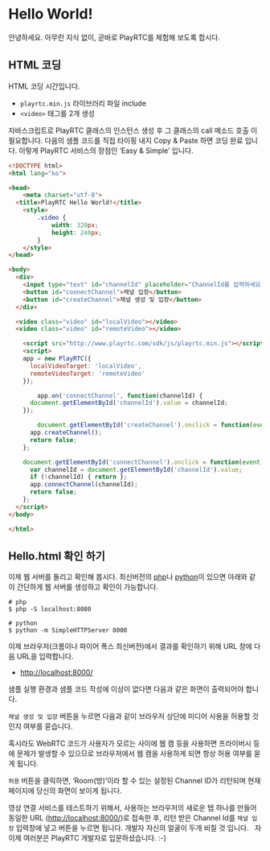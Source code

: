 # Hello World!
안녕하세요. 아무런 지식 없이, 곧바로 PlayRTC를 체험해 보도록 합시다.

## HTML 코딩
HTML 코딩 시간입니다.

- `playrtc.min.js` 라이브러리 파일 include
- `<video>` 태그를 2개 생성

자바스크립트로 PlayRTC 클래스의 인스턴스 생성 후 그 클래스의 call 메소드 호출 이 필요합니다. 다음의 샘플 코드를 직접 타이핑 내지 Copy & Paste 하면 코딩 완료 입니다. 이렇게 PlayRTC 서비스의 장점인 ‘Easy & Simple’ 입니다.

```html
<!DOCTYPE html>
<html lang="ko">

<head>
	<meta charset="utf-8">
  <title>PlayRTC Hello World!</title>
	<style>
		.video {
			width: 320px;
			height: 240px;
		}
	</style>
</head>

<body>
  <div>
  	<input type="text" id="channelId" placeholder="ChannelId를 입력하세요." value="">
  	<button id="connectChannel">채널 입장</button>
  	<button id="createChannel">채널 생성 및 입장</button>
  </div>

  <video class="video" id="localVideo"></video>
  <video class="video" id="remoteVideo"></video>

	<script src="http://www.playrtc.com/sdk/js/playrtc.min.js"></script>
	<script>
  	app = new PlayRTC({
  	  localVideoTarget: 'localVideo',
  	  remoteVideoTarget: 'remoteVideo'
  	});

		app.on('connectChannel', function(channelId) {
  	  document.getElementById('channelId').value = channelId;
  	});

		document.getElementById('createChannel').onclick = function(event) {
  	  app.createChannel();
  	  return false;
  	};

  	document.getElementById('connectChannel').onclick = function(event) {
  	  var channelId = document.getElementById('channelId').value;
  	  if (!channelId) { return };
  	  app.connectChannel(channelId);
  	  return false;
  	};
  </script>
</body>

</html>
```

## Hello.html 확인 하기

이제 웹 서버를 돌리고 확인해 봅시다. 최신버전의 [php][php]나 [python][python]이 있으면 아래와 같이 간단하게 웹 서버를 생성하고 확인이 가능합니다.

``` Shell
# php
$ php -S localhost:8080

# python
$ python -m SimpleHTTPServer 8000
```

이제 브라우저(크롬이나 파이어 폭스 최신버전)에서 결과를 확인하기 위해 URL 창에 다음 URL을 입력합니다.
 
- <http://localhost:8000/>

샘플 실행 환경과 샘플 코드 작성에 이상이 없다면 다음과 같은 화면이 출력되어야 합니다.

`채널 생성 및 입장` 버튼을 누르면 다음과 같이 브라우저 상단에 미디어 사용을 허용할 것인지 여부를 묻습니다.

혹시라도 WebRTC 코드가 사용자가 모르는 사이에 웹 캠 등을 사용하면 프라이버시 등에 문제가 발생할 수 있으므로 브라우저에서 웹 캠을 사용하게 되면 항상 허용 여부를 묻게 됩니다.

`허용` 버튼을 클릭하면, ‘Room(방)’이라 할 수 있는 설정된 Channel ID가 리턴되며 현재 페이지에 당신의 화면이 보이게 됩니다.

영상 연결 서비스를 테스트하기 위해서, 사용하는 브라우저의 새로운 탭 하나를 만들어 동일한 URL (<http://localhost:8000/>)로 접속한 후, 리턴 받은 Channel Id를 `채널 입장` 입력창에 넣고 버튼을 누르면 됩니다. 개발자 자신의 얼굴이 두개 비칠 것 입니다.
 
자 이제 여러분은 PlayRTC 개발자로 입문하셨습니다. :-)

[php]: http://php.net/
[python]: https://www.python.org/
